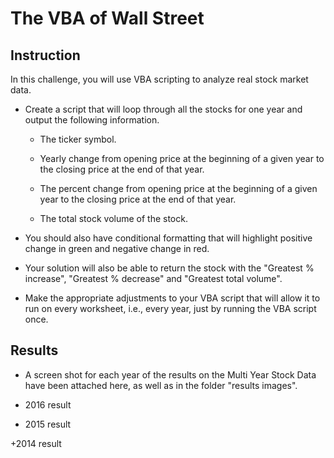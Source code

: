 # The VBA of Wall Street
## Instruction 

In this challenge, you will use VBA scripting to analyze real stock market data. 

* Create a script that will loop through all the stocks for one year and output the following information.

    + The ticker symbol.

    + Yearly change from opening price at the beginning of a given year to the closing price at the end of that year.

    + The percent change from opening price at the beginning of a given year to the closing price at the end of that year.

    + The total stock volume of the stock.

* You should also have conditional formatting that will highlight positive change in green and negative change in red.

* Your solution will also be able to return the stock with the "Greatest % increase", "Greatest % decrease" and "Greatest total volume".

* Make the appropriate adjustments to your VBA script that will allow it to run on every worksheet, i.e., every year, just by running the VBA script once.


## Results 

* A screen shot for each year of the results on the Multi Year Stock Data have been attached here, as well as in the folder "results images". 

+ 2016 result



+ 2015 result



+2014 result

